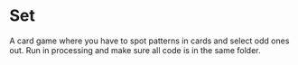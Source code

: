 # Set
A card game where you have to spot patterns in cards and select odd ones out. Run in processing and make sure all code is in the same folder.

